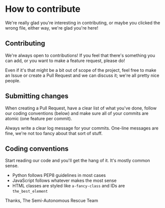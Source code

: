 # How to contribute

We're really glad you're interesting in contributing, or maybe you clicked the wrong file, either way, we're glad you're here!

## Contributing

We're always open to contributions! If you feel that there's something you can add, or you want to make a feature request, please do!

Even if it's that might be a bit out of scope of the project, feel free to make an Issue or create a Pull Request and we can discuss it; we're all pretty nice people.

## Submitting changes

When creating a Pull Request, have a clear list of what you've done, follow our coding conventions (below) and make sure all of your commits are atomic (one feature per commit).

Always write a clear log message for your commits. One-line messages are fine, we're not too fancy about that sort of stuff.

## Coding conventions

Start reading our code and you'll get the hang of it. It's mostly common sense.
- Python follows PEP8 guidelines in most cases
- JavaScript follows whatever makes the most sense
- HTML classes are styled like `a-fancy-class` and IDs are `the_best_element`

Thanks,
The Semi-Autonomous Rescue Team
